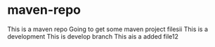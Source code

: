 # maven-repo
This is a maven repo
Going to get some maven project filesii
This is a development
This is develop branch
This ais a added file12
